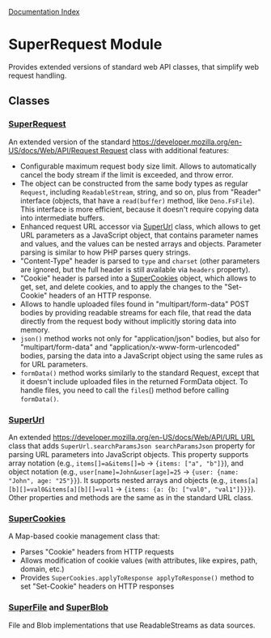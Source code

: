 <!--
	This file is generated with the following command:
	deno run --allow-all https://raw.githubusercontent.com/jeremiah-shaulov/tsa/v0.0.53/tsa.ts doc-md --outFile=README.md --outUrl=https://raw.githubusercontent.com/jeremiah-shaulov/super-request/0.1.1/README.md --importUrl=jsr:@shaulov/super-request@0.1.1 mod.ts
-->

[Documentation Index](generated-doc/README.md)

# SuperRequest Module

Provides extended versions of standard web API classes, that simplify web request handling.

## Classes

### [SuperRequest](generated-doc/class.SuperRequest/README.md)
An extended version of the standard [https://developer.mozilla.org/en-US/docs/Web/API/Request Request](https://developer.mozilla.org/en-US/docs/Web/API/Request%20Request)
class with additional features:
- Configurable maximum request body size limit. Allows to automatically cancel the body stream if the limit is exceeded, and throw error.
- The object can be constructed from the same body types as regular `Request`, including `ReadableStream`, string, and so on, plus from "Reader" interface (objects, that have a `read(buffer)` method, like `Deno.FsFile`). This interface is more efficient, because it doesn't require copying data into intermediate buffers.
- Enhanced request URL accessor via [SuperUrl](generated-doc/class.SuperUrl/README.md) class, which allows to get URL parameters as a JavaScript object,
that contains parameter names and values, and the values can be nested arrays and objects.
Parameter parsing is similar to how PHP parses query strings.
- "Content-Type" header is parsed to `type` and `charset` (other parameters are ignored, but the full header is still available via `headers` property).
- "Cookie" header is parsed into a [SuperCookies](generated-doc/class.SuperCookies/README.md) object, which allows to get, set, and delete cookies,
and to apply the changes to the "Set-Cookie" headers of an HTTP response.
- Allows to handle uploaded files found in "multipart/form-data" POST bodies by providing readable streams for each file,
that read the data directly from the request body without implicitly storing data into memory.
- `json()` method works not only for "application/json" bodies, but also for "multipart/form-data" and "application/x-www-form-urlencoded" bodies,
parsing the data into a JavaScript object using the same rules as for URL parameters.
- `formData()` method works similarly to the standard Request, except that it doesn't include uploaded files in the returned FormData object.
To handle files, you need to call the `files`() method before calling `formData()`.

### [SuperUrl](generated-doc/class.SuperUrl/README.md)
An extended [https://developer.mozilla.org/en-US/docs/Web/API/URL URL](https://developer.mozilla.org/en-US/docs/Web/API/URL%20URL) class that adds `SuperUrl.searchParamsJson searchParamsJson` property
for parsing URL parameters into JavaScript objects.
This property supports array notation (e.g., `items[]=a&items[]=b` → `{items: ["a", "b"]}`),
and object notation (e.g., `user[name]=John&user[age]=25` → `{user: {name: "John", age: "25"}}`).
It supports nested arrays and objects (e.g., `items[a][b][]=val0&items[a][b][]=val1` → `{items: {a: {b: ["val0", "val1"]}}}`).
Other properties and methods are the same as in the standard URL class.

### [SuperCookies](generated-doc/class.SuperCookies/README.md)
A Map-based cookie management class that:
- Parses "Cookie" headers from HTTP requests
- Allows modification of cookie values (with attributes, like expires, path, domain, etc.)
- Provides `SuperCookies.applyToResponse applyToResponse()` method to set "Set-Cookie" headers on HTTP responses

### [SuperFile](generated-doc/class.SuperFile/README.md) and [SuperBlob](generated-doc/class.SuperBlob/README.md)
File and Blob implementations that use ReadableStreams as data sources.